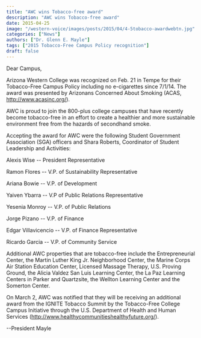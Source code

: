 ```yaml
---
title: "AWC wins Tobacco-free award"
description: "AWC wins Tobacco-free award"
date: 2015-04-25
image: "/western-voice/images/posts/2015/04/4-5tobacco-awardwebtn.jpg"
categories: ["News"]
authors: ["Dr. Glenn E. Mayle"]
tags: ["2015 Tobacco-Free Campus Policy recognition"]
draft: false
---
```

Dear Campus,

Arizona Western College was recognized on Feb. 21 in Tempe for their Tobacco-Free Campus Policy including no e-cigarettes since 7/1/14. The award was presented by Arizonans Concerned About Smoking (ACAS, http://www.acasinc.org/).

AWC is proud to join the 800-plus college campuses that have recently become tobacco-free in an effort to create a healthier and more sustainable environment free from the hazards of secondhand smoke.

Accepting the award for AWC were the following Student Government Association (SGA) officers and Shara Roberts, Coordinator of Student Leadership and Activities:

Alexis Wise -- President Representative

Ramon Flores -- V.P. of Sustainability Representative

Ariana Bowie -- V.P. of Development

Yaiven Ybarra -- V.P of Public Relations Representative

Yesenia Monroy -- V.P. of Public Relations

Jorge Pizano -- V.P. of Finance

Edgar Villavicencio -- V.P. of Finance Representative

Ricardo Garcia -- V.P. of Community Service

Additional AWC properties that are tobacco-free include the Entrepreneurial Center, the Martin Luther King Jr. Neighborhood Center, the Marine Corps Air Station Education Center, Licensed Massage Therapy, U.S. Proving Ground, the Alicia Valdez San Luis Learning Center, the La Paz Learning Centers in Parker and Quartzsite, the Wellton Learning Center and the Somerton Center.

On March 2, AWC was notified that they will be receiving an additional award from the IGNITE Tobacco Summit by the Tobacco-Free College Campus Initiative through the U.S. Department of Health and Human Services (http://www.healthycommunitieshealthyfuture.org/).

--President Mayle